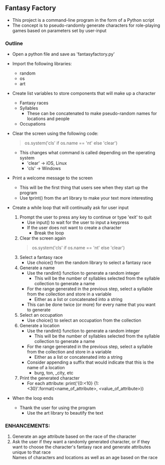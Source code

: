 ## Fantasy Factory
- This project is a command-line program in the form of a Python script
- The concept is to pseudo-randomly generate characters for role-playing games based on parameters set by user-input

### Outline
- Open a python file and save as 'fantasyfactory.py'
- Import the following libraries:
    - random
    - os
    - art
    
- Create list variables to store components that will make up a character
    - Fantasy races
    - Syllables 
        - These can be concatenated to make pseudo-random names for locations and people
    - Occupations
    
- Clear the screen using the following code:
    > os.system('cls' if os.name == 'nt' else 'clear')
    
    - This changes what command is called depending on the operating system 
        - 'clear' -> iOS, Linux
        - 'cls' -> Windows
            
- Print a welcome message to the screen
    - This will be the first thing that users see when they start up the program
    - Use tprint() from the art library to make your text more interesting
    
- Create a while loop that will continually ask for user input
    1. Prompt the user to press any key to continue or type 'exit' to quit
        - Use input() to wait for the user to input a keypress
        - If the user does not want to create a character
            - Break the loop
    2. Clear the screen again
        > os.system('cls' if os.name == 'nt' else 'clear')
    3. Select a fantasy race
        - Use choice() from the random library to select a fantasy race
    4. Generate a name
        - Use the randint() function to generate a random integer
            - This will be the number of syllables selected from the syllable collection to generate a name
        - For the range generated in the previous step, select a syllable from the collection and store in a variable
            - Either as a list or concatenated into a string
        - This can be done twice (or more) for every name that you want to generate
    5. Select an occupation
        - Use choice() to select an occupation from the collection
    6. Generate a location
        - Use the randint() function to generate a random integer
            - This will be the number of syllables selected from the syllable collection to generate a name
        - For the range generated in the previous step, select a syllable from the collection and store in a variable
            - Either as a list or concatenated into a string
        - Consider appending a suffix that would indicate that this is the name of a location
            - burg, ton, _city, etc
    7. Print the generated character
        - For each attribute:
            print('{0:<10} {1:<30}'.format(<name_of_attribute>, <value_of_attribute>))
            
- When the loop ends
    - Thank the user for using the program
       - Use the art library to beautify the text
                
                

### ENHANCEMENTS: 
1. Generate an age attribute based on the race of the character   
2. Ask the user if they want a randomly generated character, or if they want to choose the character's fantasy race and generate attributes unique to that race   
    Names of characters and locations as well as an age based on the race